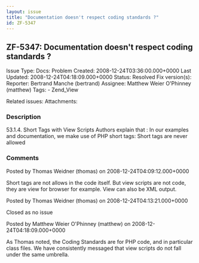 ```yaml
---
layout: issue
title: "Documentation doesn't respect coding standards ?"
id: ZF-5347
---
```


ZF-5347: Documentation doesn't respect coding standards ?
---------------------------------------------------------

 Issue Type: Docs: Problem Created: 2008-12-24T03:36:00.000+0000 Last Updated: 2008-12-24T04:18:09.000+0000 Status: Resolved Fix version(s): 
 Reporter:  Bertrand Manche (bertrand)  Assignee:  Matthew Weier O'Phinney (matthew)  Tags: - Zend\_View
 
 Related issues: 
 Attachments: 
### Description

53.1.4. Short Tags with View Scripts Authors explain that : In our examples and documentation, we make use of PHP short tags: <? and <?=. In addition, we typically use the alternate syntax for control structures. These are convenient shorthands to use when writing view scripts, as they make the constructs more terse, and keep statements on single lines. In coding-standard document ([http://framework.zend.com/manual/en/…](http://framework.zend.com/manual/en/coding-standard.coding-style.html)) authors explain that : PHP code must always be delimited by the full-form, standard PHP tags: <?php ?> Short tags are never allowed

 

 

### Comments

Posted by Thomas Weidner (thomas) on 2008-12-24T04:09:12.000+0000

Short tags are not allows in the code itself. But view scripts are not code, they are view for browser for example. View can also be XML output.

 

 

Posted by Thomas Weidner (thomas) on 2008-12-24T04:13:21.000+0000

Closed as no issue

 

 

Posted by Matthew Weier O'Phinney (matthew) on 2008-12-24T04:18:09.000+0000

As Thomas noted, the Coding Standards are for PHP code, and in particular class files. We have consistently messaged that view scripts do not fall under the same umbrella.

 

 